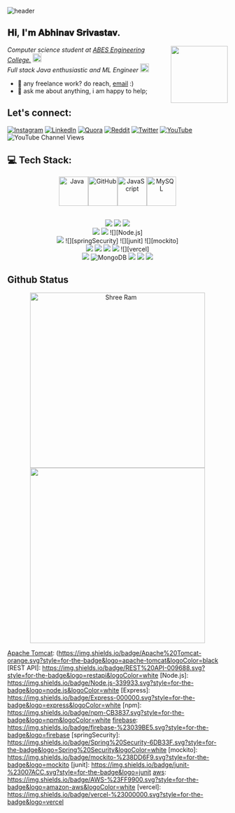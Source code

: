 
![header](https://user-images.githubusercontent.com/121122397/216614878-411f6178-defa-4330-ba48-16db1cc92830.png)

<h2>𝐇𝐢, 𝐈'𝐦 𝐀𝐛𝐡𝐢𝐧𝐚𝐯 𝐒𝐫𝐢𝐯𝐚𝐬𝐭𝐚𝐯.
<!--   <img src="https://media.giphy.com/media/mGcNjsfWAjY5AEZNw6/giphy.gif" width="50"> -->
</h2>
<img align='right' src="https://media1.giphy.com/media/lP8xu5t2DLGG045H8F/giphy.gif" width="130" style="border-radius: 50">

<p>

  
  <em>
    Computer science student at 
    <a href="https://abes.ac.in/">
      ABES Engineering College.</a>
    <img src="https://media.giphy.com/media/fYSnHlufseco8Fh93Z/giphy.gif" width="20">
  </br>
    Full stack Java enthusiastic and ML Engineer
    <img src="https://media.giphy.com/media/WUlplcMpOCEmTGBtBW/giphy.gif" width="20"> 
  </em>
</p>

  
- 💼 any freelance work? do reach, [email](mailto:abhiraj.srivast254@gmail.com) :)
- 💬 ask me about anything, i am happy to help;



## Let's connect:
[![Instagram](https://img.shields.io/badge/Instagram-%23E4405F.svg?logo=Instagram&logoColor=white)](https://instagram.com/_abhinav_srivastav__) [![LinkedIn](https://img.shields.io/badge/LinkedIn-%230077B5.svg?logo=linkedin&logoColor=white)](https://www.linkedin.com/in/abhinav-raj-srivastav-599aaa1b2/?originalSubdomain=in) [![Quora](https://img.shields.io/badge/Quora-%23B92B27.svg?logo=Quora&logoColor=white)](https://www.quora.com/profile/Abhinav-Srivastav-189) [![Reddit](https://img.shields.io/badge/Reddit-%23FF4500.svg?logo=Reddit&logoColor=white)](https://www.reddit.com/user/Brilliant_Eye2855) [![Twitter](https://img.shields.io/badge/Twitter-%231DA1F2.svg?logo=Twitter&logoColor=white)](https://twitter.com/srivast254) [![YouTube](https://img.shields.io/badge/YouTube-%23FF0000.svg?logo=YouTube&logoColor=white)](https://www.youtube.com/channel/UCQbYznJOHsukO50pvrphMUg) ![YouTube Channel Views](https://img.shields.io/youtube/channel/views/UCQbYznJOHsukO50pvrphMUg)



## 💻 Tech Stack:


<div align="center">
  <div style="display: flex; align-items: center; justify-content: center;">
    <img src="https://techstack-generator.vercel.app/java-icon.svg" alt="Java" width="67" height="67" />
    <img src="https://techstack-generator.vercel.app/aws-icon.svg" alt="GitHub" width="67" height="67" />
    <img src="https://techstack-generator.vercel.app/js-icon.svg" alt="JavaScript" width="67" height="67" />
<!--     <img src="https://techstack-generator.vercel.app/prettier-icon.svg" alt="Prettier" width="67" height="67" /> -->
    <img src="https://techstack-generator.vercel.app/mysql-icon.svg" alt="MySQL" width="67" height="67" />
  </div>



  <br>

![][c] ![][java] ![][javascript]<br>
![][React] ![][Spring Boot] ![][Node.js]<br>
![][firebase] ![][springSecurity] ![][junit] ![][mockito]<br>
![][heroku] ![][aws] ![][docker] ![][render] ![][vercel]<br>
![][mysql] ![MongoDB] ![][git] ![][Apache Tomcat]
![][Maven]<br>
</div>

<h2 align="start">Github Status</h2>

<div align="center">
  <div>
    <a href="https://github.com/Abhinavrajsrivastav" title="Go to Source">
      <img width=400 src="https://github-readme-stats.vercel.app/api?username=Abhinavrajsrivastav&show_icons=true&theme=transparent&hide_border=true&hide=contribs&hide_rank=true" alt="Shree Ram" />
    </a>
    <a href="https://github.com/Abhinavrajsrivastav" title="Go to Source">
      <img width=400 src="https://streak-stats.demolab.com/?user=Abhinavrajsrivastav&theme=transparent&hide_border=true" />
    </a>
  </div>
</div>



<!----------------------------------{ language badges }--------------------------------->

[c]: https://img.shields.io/badge/c-%2300599C.svg?style=for-the-badge&logo=c
[c++]: https://img.shields.io/badge/c++-%2300599C.svg?style=for-the-badge&logo=c%2B%2B
[dart]: https://img.shields.io/badge/dart-%230175C2.svg?style=for-the-badge&logo=dart
[java]: https://img.shields.io/badge/java-%23ED8B00.svg?style=for-the-badge&logo=java
[markdown]: https://img.shields.io/badge/markdown-%23000000.svg?style=for-the-badge&logo=markdown
[python]: https://img.shields.io/badge/python-3670A0?style=for-the-badge&logo=python&logoColor=ffdd54
[heroku]: https://img.shields.io/badge/heroku-%23430098.svg?style=for-the-badge&logo=heroku
[render]: https://img.shields.io/badge/render-%23430098.svg?style=for-the-badge&logo=render
[gcp]: https://img.shields.io/badge/Google%20Cloud-%234285F4.svg?style=for-the-badge&logo=google-cloud&logoColor=white
[firebase]: https://img.shields.io/badge/firebase-%23039BE5.svg?style=for-the-badge&logo=firebase
[aws]: https://img.shields.io/badge/AWS-%23FF9900.svg?style=for-the-badge&logo=amazon-aws
[css]: https://img.shields.io/badge/css3-%231572B6.svg?style=for-the-badge&logo=css3
[javascript]: https://img.shields.io/badge/javascript-%23323330.svg?style=for-the-badge&logo=javascript&logoColor=%23F7DF1E
[html]: https://img.shields.io/badge/html5-%23E34F26.svg?style=for-the-badge&logo=html5
[shell]: https://img.shields.io/badge/shell_script-%23121011.svg?style=for-the-badge&logo=gnu-bash
[typescript]: https://img.shields.io/badge/typescript-%23007ACC.svg?style=for-the-badge&logo=typescript
[flutter]: https://img.shields.io/badge/Flutter-%2302569B.svg?style=for-the-badge&logo=Flutter
[docker]: https://img.shields.io/badge/docker-%230db7ed.svg?style=for-the-badge&logo=docker&logoColor=white
[kubernetes]: https://img.shields.io/badge/kubernetes-%23326ce5.svg?style=for-the-badge&logo=kubernetes&logoColor=white
[github]: https://img.shields.io/badge/github-%23121011.svg?style=for-the-badge&logo=github&logoColor=white
[mysql]: https://img.shields.io/badge/mysql-%2300f.svg?style=for-the-badge&logo=mysql&logoColor=white
[arch]: https://img.shields.io/badge/archlinux-%231793D1.svg?style=for-the-badge&logo=arch-linux&logoColor=white
[git]: https://img.shields.io/badge/git-%23F05033.svg?style=for-the-badge&logo=git&logoColor=white
[vscode]: https://img.shields.io/badge/Visual%20Studio%20Code-%23007ACC.svg?style=for-the-badge&logo=visual-studio-code&logoColor=white
[pycharm]: https://img.shields.io/badge/pycharm-143?style=for-the-badge&logo=pycharm&logoColor=black&color=black&labelColor=green
[intelij]: https://img.shields.io/badge/IntelliJIDEA-000000.svg?style=for-the-badge&logo=intellij-idea&logoColor=white
[React]:  https://img.shields.io/badge/React-61DAFB.svg?style=for-the-badge&logo=react&logoColor=blue
[Spring]: https://img.shields.io/badge/Spring-6DB33F.svg?style=for-the-badge&logo=spring&logoColor=white
[Hibernate]: https://img.shields.io/badge/Hibernate-59666C.svg?style=for-the-badge&logo=hibernate&logoColor=white
[Spring Boot]: https://img.shields.io/badge/Spring%20Boot-6DB33F.svg?style=for-the-badge&logo=spring-boot&logoColor=white
[Thymleaf]: https://img.shields.io/badge/Thymeleaf-005F0F.svg?style=for-the-badge&logo=thymeleaf&logoColor=white
[Apache Tomcat]: https://img.shields.io/badge/Apache%20Tomcat-D22128.svg?style=for-the-badge&logo=apache-tomcat&logoColor=white
[MongoDB]: https://img.shields.io/badge/MongoDB-47A248.svg?style=for-the-badge&logo=mongodb&logoColor=white
[JDBC]: https://img.shields.io/badge/JDBC-007396.svg?style=for-the-badge&logo=jdbc&logoColor=white
[JPA]: https://img.shields.io/badge/JPA-C71D2B.svg?style=for-the-badge&logo=jpa&logoColor=white
[Maven]: https://img.shields.io/badge/Maven-green.svg?style=for-the-badge&logo=apache-maven&logoColor=white
[Apache Tomcat]: (https://img.shields.io/badge/Apache%20Tomcat-orange.svg?style=for-the-badge&logo=apache-tomcat&logoColor=black
[REST API]: https://img.shields.io/badge/REST%20API-009688.svg?style=for-the-badge&logo=restapi&logoColor=white
[Node.js]: https://img.shields.io/badge/Node.js-339933.svg?style=for-the-badge&logo=node.js&logoColor=white
[Express]: https://img.shields.io/badge/Express-000000.svg?style=for-the-badge&logo=express&logoColor=white
[npm]: https://img.shields.io/badge/npm-CB3837.svg?style=for-the-badge&logo=npm&logoColor=white
[firebase]: https://img.shields.io/badge/firebase-%23039BE5.svg?style=for-the-badge&logo=firebase
[springSecurity]: https://img.shields.io/badge/Spring%20Security-6DB33F.svg?style=for-the-badge&logo=Spring%20Security&logoColor=white
[mockito]: https://img.shields.io/badge/mockito-%238DD6F9.svg?style=for-the-badge&logo=mockito
[junit]: https://img.shields.io/badge/junit-%23007ACC.svg?style=for-the-badge&logo=junit
[aws]: https://img.shields.io/badge/AWS-%23FF9900.svg?style=for-the-badge&logo=amazon-aws&logoColor=white
[vercel]: https://img.shields.io/badge/vercel-%23000000.svg?style=for-the-badge&logo=vercel












<!----------------------------------{ reference links }--------------------------------->

[stats]: https://github-readme-stats-sigma-five.vercel.app/api?username=Abhinavrajsrivastav&show_icons=true&theme=dark&hide_border=false&include_all_commits=true&count_private=false
[langs]: https://github-readme-stats.vercel.app/api/top-langs/?username=Abhinavrajsrivastav&theme=dark&hide_border=false&count_private=false&layout=compact&langs_count=10&hide=html,css,scss,less,stylus,shell,makefile,cmake,perl,php,blade,smarty,scss,less,stylus,shell,makefile,cmake,perl,php,blade,smarty,jupyter+notebook,
[streaks]: https://github-readme-streak-stats.herokuapp.com/?userAbhinavrajsrivastav=&theme=dark&hide_border=false#gh-light-mode-only

